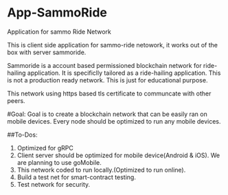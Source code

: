 # App-SammoRide
Application for sammo Ride Network

This is client side application for sammo-ride netowork, it works out of the box with server sammoride.

Sammoride is a account based permissioned blockchain network for ride-hailing application. It is specificlly tailored as a ride-hailing application. This is not a production ready network. This is just for educational purpose. 

This network using https based tls certificate to communcate with other peers.

#Goal:
Goal is to create a blockchain network that can be easily ran on mobile devices. Every node should be optimized to run any mobile devices.

##To-Dos:
1. Optimized for gRPC
2. Client server should be optimized for mobile device(Android & iOS). We are planning to use goMobile.
3. This network coded to run locally.(Optimized to run online).
4. Build a test net for smart-contract testing.
5. Test network for security. 
